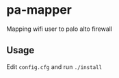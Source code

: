 
# pa-mapper

Mapping wifi user to palo alto firewall

## Usage

Edit `config.cfg` and run `./install`
